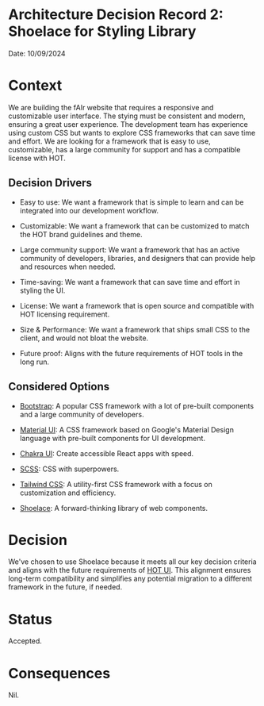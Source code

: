 # Architecture Decision Record 2: Shoelace for Styling Library

Date: 10/09/2024

# Context

We are building the fAIr website that requires a responsive and customizable user interface. The stying must be consistent and modern, ensuring a great user experience. The development team has experience using custom CSS but wants to explore CSS frameworks that can save time and effort. We are looking for a framework that is easy to use, customizable, has a large community for support and has a compatible license with HOT.

## Decision Drivers

- Easy to use: We want a framework that is simple to learn and can be integrated into our development workflow.

- Customizable: We want a framework that can be customized to match the HOT brand guidelines and theme.

- Large community support: We want a framework that has an active community of developers, libraries, and designers that can provide help and resources when needed.

- Time-saving: We want a framework that can save time and effort in styling the UI.

- License: We want a framework that is open source and compatible with HOT licensing requirement.

- Size & Performance: We want a framework that ships small CSS to the client, and would not bloat the website.

- Future proof: Aligns with the future requirements of HOT tools in the long run.

## Considered Options

- [Bootstrap](https://getbootstrap.com/): A popular CSS framework with a lot of pre-built components and a large community of developers.

- [Material UI](https://mui.com/material-ui/): A CSS framework based on Google's Material Design language with pre-built components for UI development.

- [Chakra UI](https://v2.chakra-ui.com/): Create accessible React apps with speed.

- [SCSS](https://sass-lang.com/): CSS with superpowers.

- [Tailwind CSS](https://tailwindcss.com/): A utility-first CSS framework with a focus on customization and efficiency.

- [Shoelace](https://shoelace.style/): A forward-thinking library of web components.

# Decision

We've chosen to use Shoelace because it meets all our key decision criteria and aligns with the future requirements of [HOT UI](https://github.com/hotosm/ui). This alignment ensures long-term compatibility and simplifies any potential migration to a different framework in the future, if needed.
 
# Status

Accepted.

# Consequences

Nil.